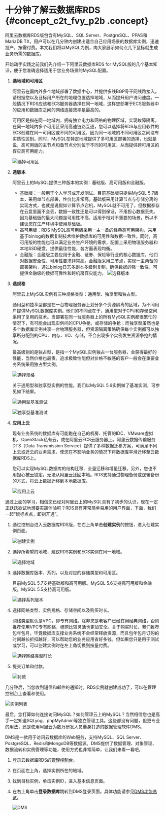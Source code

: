 # 十分钟了解云数据库RDS {#concept_c2t_fvy_p2b .concept}

阿里云数据库RDS版包含有MySQL、SQL Server、PostgreSQL、PPAS和MariaDB TX，用户可以在几分钟内创建出适合自己应用场景的数据库实例，迅速投产，按需付费。本文我们将以MySQL为例，向大家展示如何点几下鼠标就生成业务所需的数据库。

开始动手实践之前我们先介绍一下阿里云数据库RDS for MySQL版的几个基本知识，便于您准确选择适用于您业务场景的MySQL配置。

1.  **选地域和可用区**

    阿里云在国内外多个地域部署了数据中心，并提供多线BGP骨干网线路接入。请根据您以及目标用户所在的地理位置选择地域，从而提升用户访问速度。一般情况下RDS应该和ECS服务器选择在同一地域，这样您部署于ECS服务器中的应用和数据库之间的网络连接效率是最高的。

    可用区是指在同一地域内，拥有独立电力和网络的物理区域，实现故障隔离。在同一地域内多个可用区采用高速链路互通，您可以选择将RDS与应用软件的ECS创建在同一可用区或不同的可用区，因为同一地域的不同可用区之间没有实质性区别。同时，MySQL在特定地域提供了多可用区部署的选择，也就是说，高可用版的主节点和备节点分别位于不同的可用区，从而提供跨可用区的容灾高可用能力。

    ![选择可用区](http://static-aliyun-doc.oss-cn-hangzhou.aliyuncs.com/assets/img/7771/155107816339535_zh-CN.png)

2.  **选版本**

    阿里云上的MySQL提供三种版本的实例：基础版、高可用版和金融版。

    -   基础版：一般用于个人学习或开发测试。目前基础版只提供MySQL 5.7版本，采用单节点部署，性价比非常高。基础版采用计算节点与存储分离的实现方式，也就是说假如计算节点宕机，MySQL就不可用了，但数据都存在云盘里面不会丢，数据一致性还是可以得到保证，不用担心数据丢失。因为基础版的最大问题是可用性不高，适用于相对不重要的场景，所以不建议您在生产环境中使用基础版。
    -   高可用版：RDS MySQL高可用版采用一主一备的经典高可用架构，采用基于binlog的数据复制技术维护数据库的可用性和数据一致性。同时，高可用版的性能也可以满足业务生产环境的需求，配置上采用物理服务器和本地SSD硬盘，提供最佳性能，各方面表现均衡。
    -   金融版：金融版主要应用于金融、证券、保险等行业的核心数据库，他们对数据安全性、可用性要求非常高。金融版采用三节点，实现一主两备的部署架构，通过binlog日志多副本多级别复制，确保数据的强一致性，可提供金融级的数据可靠性和跨机房容灾能力。
    ![选择版本](http://static-aliyun-doc.oss-cn-hangzhou.aliyuncs.com/assets/img/7771/155107816339536_zh-CN.png)

3.  **选规格**

    阿里云上MySQL实例有三种规格类型：通用型、独享型和独占型。

    通用型和独享型都是在一台物理服务器上划分多个资源隔离的区域，为不同用户提供MySQL数据库实例。他们的不同点在于，通用型对于CPU和存储空间采用了复用的技术。当部署在同一台服务器上的所有MySQL实例都很繁忙的情况下，有可能会出现实例间的CPU争抢，或存储的争抢；而独享型虽然也是多个数据库实例共享一台物理服务器，但资源隔离策略确保每个实例都可以独享所分配到的CPU、内存、I/O、存储，不会出现多个实例发生资源争抢的情况。

    最高级别的是独占型，是指一个MySQL实例独占一台服务器，会获得最好的性能，当然价格也最贵。追求极致性能但对价格不敏感的客户一般会在重要业务系统采用独占型实例。

    ![选择规格](http://static-aliyun-doc.oss-cn-hangzhou.aliyuncs.com/assets/img/7771/155107816439538_zh-CN.png)

    关于通用型和独享型实例的性能，我们以MySQL 5.6实例做了基准实测，可参见如下结果。

    ![通用型基准测试](http://static-aliyun-doc.oss-cn-hangzhou.aliyuncs.com/assets/img/7771/155107816439539_zh-CN.png)

    ![独享型基准测试](http://static-aliyun-doc.oss-cn-hangzhou.aliyuncs.com/assets/img/7771/155107816439541_zh-CN.png)

4.  **应用上云**

    现有业务系统的数据库有可能跑在自己的机房、托管的IDC、VMware虚拟机、OpenStack私有云，或在阿里云ECS云服务器上。阿里云数据传输服务DTS（Data Transmission Service）提供了多种数据迁移方案，可满足不同上云或迁云的业务需求，使您在不影响业务的情况下将数据库平滑迁移至云数据库RDS上。

    您可以实现MySQL数据库的结构迁移、全量迁移和增量迁移。另外，您也不用担心被云锁定，无法从阿里云迁回本地。RDS支持通过物理备份或逻辑备份的方式，将云上数据迁移到本地数据库。

    ![应用上云](http://static-aliyun-doc.oss-cn-hangzhou.aliyuncs.com/assets/img/7771/155107816439542_zh-CN.png)


通过上面的学习，相信您已经对阿里云上的MySQL具有了初步的认识，现在一定正跃跃欲试地想要实践体验吧？RDS具有非常简单易用的用户界面，下面，我们一起“鼠标点点，即刻开通”。

1.  通过控制台进入云数据库RDS版，在右上角单击**创建实例**的按钮，进入创建实例页面。

    ![创建实例](http://static-aliyun-doc.oss-cn-hangzhou.aliyuncs.com/assets/img/7771/155107816439544_zh-CN.png)

2.  选择所希望的地域，建议RDS实例和ECS实例在同一地域。

    ![选择地域](http://static-aliyun-doc.oss-cn-hangzhou.aliyuncs.com/assets/img/7771/155107816439545_zh-CN.png)

3.  选择数据库版本、系列，以及对应的存储类型和可用区。

    目前MySQL 5.7支持基础版和高可用版。MySQL 5.6支持高可用版和金融版。MySQL 5.5支持高可用版。

    ![选择系列版本](http://static-aliyun-doc.oss-cn-hangzhou.aliyuncs.com/assets/img/7771/155107816439546_zh-CN.png)

4.  选择网络类型、实例规格、存储空间以及购买时长。

    网络类型默认是VPC，即专有网络。除非您是老客户已经在用经典网络，否则推荐使用VPC专有网络，组网比较灵活也更加安全。关于购买时长，我们推荐包年包月，毕竟数据库支撑业务系统不会经常释放资源，而且包年包月订购的时间越长折扣越好，可以帮助您的业务应用省好多钱。但如果您只是用于测试或学习，可以创建实例时在左上角切换到按量付费。

    ![选择网络类型时长](http://static-aliyun-doc.oss-cn-hangzhou.aliyuncs.com/assets/img/7771/155107816439548_zh-CN.png)

5.  提交订单和付款。

    ![付款](http://static-aliyun-doc.oss-cn-hangzhou.aliyuncs.com/assets/img/7771/155107816439549_zh-CN.png)


几分钟后，当您收到短信和邮件的通知时，RDS实例就创建成功了，可以在管理控制台上查看和使用。

![实例列表](http://static-aliyun-doc.oss-cn-hangzhou.aliyuncs.com/assets/img/7771/155107816439551_zh-CN.png)

最后，您打算如何连接访问MySQL？如何管理云上的MySQL？当然相信您也是高手一定知道SQLyog、phpMyAdmin等独立管理工具。这些都没有问题，但更专业的用法，还是使用阿里云为数万研发人员量身打造的数据管理软件DMS。

DMS是一款用于访问云数据库的Web服务，支持MySQL、SQL Server、PostgreSQL、Redis和MongoDB等数据源。DMS提供了数据管理、对象管理、数据流转和实例管理等功能，使用方式也非常简单，让我们来看一看吧。

1.  登录云数据库RDS的[管理控制台](https://rds.console.aliyun.com/)。
2.  在页面左上角，选择实例所在的地域。
3.  找到目标实例，单击实例ID，进入基本信息页面。
4.  在右上角单击**登录数据库**跳转到DMS登录页面，具体功能请参见[DMS功能总览](https://help.aliyun.com/document_detail/47593.html)。

    ![DMS](http://static-aliyun-doc.oss-cn-hangzhou.aliyuncs.com/assets/img/7771/155107816439558_zh-CN.png)


